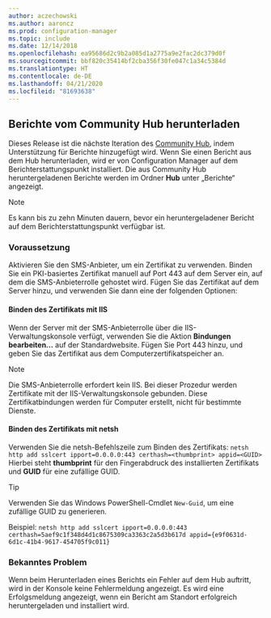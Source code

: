 ```yaml
---
author: aczechowski
ms.author: aaroncz
ms.prod: configuration-manager
ms.topic: include
ms.date: 12/14/2018
ms.openlocfilehash: ea95686d2c9b2a085d1a2775a9e2fac2dc379d0f
ms.sourcegitcommit: bbf820c35414bf2cba356f30fe047c1a34c5384d
ms.translationtype: HT
ms.contentlocale: de-DE
ms.lasthandoff: 04/21/2020
ms.locfileid: "81693638"
---
```

## <a name="download-reports-from-the-community-hub"></a><a name="bkmk_hub"></a> Berichte vom Community Hub herunterladen
<!--3555936-->
Dieses Release ist die nächste Iteration des [Community Hub](../../capabilities-in-technical-preview-1807.md#bkmk_hub), indem Unterstützung für Berichte hinzugefügt wird. Wenn Sie einen Bericht aus dem Hub herunterladen, wird er von Configuration Manager auf dem Berichterstattungspunkt installiert. Die aus Community Hub heruntergeladenen Berichte werden im Ordner **Hub** unter „Berichte“ angezeigt. 

> [!Note]  
> Es kann bis zu zehn Minuten dauern, bevor ein heruntergeladener Bericht auf dem Berichterstattungspunkt verfügbar ist.


### <a name="prerequisite"></a>Voraussetzung

Aktivieren Sie den SMS-Anbieter, um ein Zertifikat zu verwenden. Binden Sie ein PKI-basiertes Zertifikat manuell auf Port 443 auf dem Server ein, auf dem die SMS-Anbieterrolle gehostet wird. Fügen Sie das Zertifikat auf dem Server hinzu, und verwenden Sie dann eine der folgenden Optionen:

#### <a name="bind-the-certificate-with-iis"></a>Binden des Zertifikats mit IIS
Wenn der Server mit der SMS-Anbieterrolle über die IIS-Verwaltungskonsole verfügt, verwenden Sie die Aktion **Bindungen bearbeiten...** auf der Standardwebsite. Fügen Sie Port 443 hinzu, und geben Sie das Zertifikat aus dem Computerzertifikatspeicher an.  

> [!Note]  
> Die SMS-Anbieterrolle erfordert kein IIS. Bei dieser Prozedur werden Zertifikate mit der IIS-Verwaltungskonsole gebunden. Diese Zertifikatbindungen werden für Computer erstellt, nicht für bestimmte Dienste.  

#### <a name="bind-the-certificate-with-netsh"></a>Binden des Zertifikats mit netsh
Verwenden Sie die netsh-Befehlszeile zum Binden des Zertifikats: `netsh http add sslcert ipport=0.0.0.0:443 certhash=<thumbprint> appid=<GUID>`
Hierbei steht **thumbprint** für den Fingerabdruck des installierten Zertifikats und **GUID** für eine zufällige GUID. 

> [!Tip]  
> Verwenden Sie das Windows PowerShell-Cmdlet `New-Guid`, um eine zufällige GUID zu generieren.  

Beispiel: `netsh http add sslcert ipport=0.0.0.0:443 certhash=5aef9c1f348d4d1c8675309ca3363c2a5d3b617d appid={e9f0631d-6d1c-41b4-9617-454705f9c011}`


### <a name="known-issue"></a>Bekanntes Problem

Wenn beim Herunterladen eines Berichts ein Fehler auf dem Hub auftritt, wird in der Konsole keine Fehlermeldung angezeigt. Es wird eine Erfolgsmeldung angezeigt, wenn ein Bericht am Standort erfolgreich heruntergeladen und installiert wird. 

